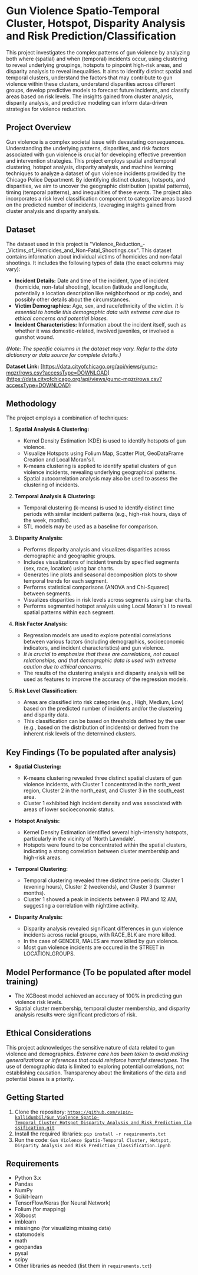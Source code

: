 # Gun Violence Spatio-Temporal Cluster, Hotspot, Disparity Analysis and Risk Prediction/Classification

This project investigates the complex patterns of gun violence by analyzing both where (spatial) and when (temporal) incidents occur, using clustering to reveal underlying groupings, hotspots to pinpoint high-risk areas, and disparity analysis to reveal inequalities. It aims to identify distinct spatial and temporal clusters, understand the factors that may contribute to gun violence within these clusters, understand disparities across different groups, develop predictive models to forecast future incidents, and classify areas based on risk levels. The insights gained from cluster analysis, disparity analysis, and predictive modeling can inform data-driven strategies for violence reduction.

## Project Overview

Gun violence is a complex societal issue with devastating consequences. Understanding the underlying patterns, disparities, and risk factors associated with gun violence is crucial for developing effective prevention and intervention strategies. This project employs spatial and temporal clustering, hotspot analysis, disparity analysis, and machine learning techniques to analyze a dataset of gun violence incidents provided by the Chicago Police Department. By identifying distinct clusters, hotspots, and disparities, we aim to uncover the geographic distribution (spatial patterns), timing (temporal patterns), and inequalities of these events. The project also incorporates a risk level classification component to categorize areas based on the predicted number of incidents, leveraging insights gained from cluster analysis and disparity analysis.

## Dataset

The dataset used in this project is "Violence_Reduction_-_Victims_of_Homicides_and_Non-Fatal_Shootings.csv". This dataset contains information about individual victims of homicides and non-fatal shootings. It includes the following types of data (the exact columns may vary):

* **Incident Details:** Date and time of the incident, type of incident (homicide, non-fatal shooting), location (latitude and longitude, potentially a location description like neighborhood or zip code), and possibly other details about the circumstances.
* **Victim Demographics:** Age, sex, and race/ethnicity of the victim. *It is essential to handle this demographic data with extreme care due to ethical concerns and potential biases.*
* **Incident Characteristics:** Information about the incident itself, such as whether it was domestic-related, involved juveniles, or involved a gunshot wound.

*(Note: The specific columns in the dataset may vary. Refer to the data dictionary or data source for complete details.)*

**Dataset Link:** [https://data.cityofchicago.org/api/views/gumc-mgzr/rows.csv?accessType=DOWNLOAD](https://data.cityofchicago.org/api/views/gumc-mgzr/rows.csv?accessType=DOWNLOAD)

## Methodology

The project employs a combination of techniques:

1.  **Spatial Analysis & Clustering:**
    * Kernel Density Estimation (KDE) is used to identify hotspots of gun violence.
    * Visualize Hotspots using Folium Map, Scatter Plot, GeoDataFrame Creation and Local Moran's I.
    * K-means clustering is applied to identify spatial clusters of gun violence incidents, revealing underlying geographical patterns.
    * Spatial autocorrelation analysis may also be used to assess the clustering of incidents.

2.  **Temporal Analysis & Clustering:**
    * Temporal clustering (k-means) is used to identify distinct time periods with similar incident patterns (e.g., high-risk hours, days of the week, months).
    * STL models may be used as a baseline for comparison.

3.  **Disparity Analysis:**
    * Performs disparity analysis and visualizes disparities across demographic and geographic groups.
    * Includes visualizations of incident trends by specified segments (sex, race, location) using bar charts.
    * Generates line plots and seasonal decomposition plots to show temporal trends for each segment.
    * Performs statistical comparisons (ANOVA and Chi-Squared) between segments.
    * Visualizes disparities in risk levels across segments using bar charts.
    * Performs segmented hotspot analysis using Local Moran's I to reveal spatial patterns within each segment.

4.  **Risk Factor Analysis:**
    * Regression models are used to explore potential correlations between various factors (including demographics, socioeconomic indicators, and incident characteristics) and gun violence.
    * *It is crucial to emphasize that these are correlations, not causal relationships, and that demographic data is used with extreme caution due to ethical concerns.*
    * The results of the clustering analysis and disparity analysis will be used as features to improve the accuracy of the regression models.

5.  **Risk Level Classification:**
    * Areas are classified into risk categories (e.g., High, Medium, Low) based on the predicted number of incidents and/or the clustering and disparity data.
    * This classification can be based on thresholds defined by the user (e.g., based on the distribution of incidents) or derived from the inherent risk levels of the determined clusters.

## Key Findings (To be populated after analysis)

* **Spatial Clustering:**
    * K-means clustering revealed three distinct spatial clusters of gun violence incidents, with Cluster 1 concentrated in the north_west region, Cluster 2 in the north_east, and Cluster 3 in the south_east area.
    * Cluster 1 exhibited high incident density and was associated with areas of lower socioeconomic status.

* **Hotspot Analysis:**
    * Kernel Density Estimation identified several high-intensity hotspots, particularly in the vicinity of 'North Lawndale'.
    * Hotspots were found to be concentrated within the spatial clusters, indicating a strong correlation between cluster membership and high-risk areas.

* **Temporal Clustering:**
    * Temporal clustering revealed three distinct time periods: Cluster 1 (evening hours), Cluster 2 (weekends), and Cluster 3 (summer months).
    * Cluster 1 showed a peak in incidents between 8 PM and 12 AM, suggesting a correlation with nighttime activity.

* **Disparity Analysis:**
    * Disparity analysis revealed significant differences in gun violence incidents across racial groups, with RACE_BLK are more killed.
    * In the case of GENDER, MALES are more killed by gun violence.
    * Most gun violence incidents are occured in the STREET in LOCATION_GROUPS.

## Model Performance (To be populated after model training)

* The XGBoost model achieved an accuracy of 100% in predicting gun violence risk levels.
* Spatial cluster membership, temporal cluster membership, and disparity analysis results were significant predictors of risk.

## Ethical Considerations

This project acknowledges the sensitive nature of data related to gun violence and demographics. *Extreme care has been taken to avoid making generalizations or inferences that could reinforce harmful stereotypes.* The use of demographic data is limited to exploring potential correlations, not establishing causation. Transparency about the limitations of the data and potential biases is a priority.

## Getting Started

1.  Clone the repository: [`https://github.com/vipin-kallidumbil/Gun_Violence_Spatio-Temporal_Cluster_Hotspot_Disparity_Analysis_and_Risk_Prediction_Classification.git`](https://github.com/vipin-kallidumbil/Gun_Violence_Spatio-Temporal_Cluster_Hotspot_Disparity_Analysis_and_Risk_Prediction_Classification.git)
2.  Install the required libraries: `pip install -r requirements.txt`
3.  Run the code: `Gun Violence Spatio-Temporal Cluster, Hotspot, Disparity Analysis and Risk Prediction_Classification.ipynb`

## Requirements

* Python 3.x
* Pandas
* NumPy
* Scikit-learn
* TensorFlow/Keras (for Neural Network)
* Folium (for mapping)
* XGboost
* imblearn
* missingno (for visualizing missing data)
* statsmodels
* math
* geopandas
* pysal
* scipy
* Other libraries as needed (list them in `requirements.txt`)
